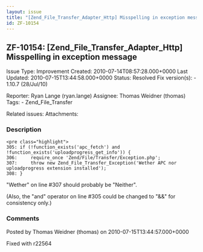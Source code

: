 ```yaml
---
layout: issue
title: "[Zend_File_Transfer_Adapter_Http] Misspelling in exception message"
id: ZF-10154
---
```


ZF-10154: [Zend\_File\_Transfer\_Adapter\_Http] Misspelling in exception message
--------------------------------------------------------------------------------

 Issue Type: Improvement Created: 2010-07-14T08:57:28.000+0000 Last Updated: 2010-07-15T13:44:58.000+0000 Status: Resolved Fix version(s): - 1.10.7 (28/Jul/10)
 
 Reporter:  Ryan Lange (ryan.lange)  Assignee:  Thomas Weidner (thomas)  Tags: - Zend\_File\_Transfer
 
 Related issues: 
 Attachments: 
### Description

 
    <pre class="highlight">
    305: if (!function_exists('apc_fetch') and !function_exists('uploadprogress_get_info')) {
    306:     require_once 'Zend/File/Transfer/Exception.php';
    307:     throw new Zend_File_Transfer_Exception('Wether APC nor uploadprogress extension installed');
    308: }


"Wether" on line #307 should probably be "Neither".

(Also, the "and" operator on line #305 could be changed to "&&" for consistency only.)

 

 

### Comments

Posted by Thomas Weidner (thomas) on 2010-07-15T13:44:57.000+0000

Fixed with r22564

 

 